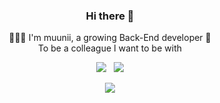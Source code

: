 
<!--
**muunioi/muunioi** is a ✨ _special_ ✨ repository because its `README.md` (this file) appears on your GitHub profile.

Here are some ideas to get you started:

- 🔭 I’m currently working on ...
- 🌱 I’m currently learning ...
- 👯 I’m looking to collaborate on ...
- 🤔 I’m looking for help with ...
- 💬 Ask me about ...
- 📫 How to reach me: ...
- 😄 Pronouns: ...
- ⚡ Fun fact: ...
-->

<div align="center">
  <h3>Hi there 👋</h3>
  <p>👩🏻‍💻 I'm muunii, a growing Back-End developer 🌱<br>
  To be a colleague I want to be with</p>

<a href=https://muunii.tistory.com/><img src="https://img.shields.io/badge/Tistory-000000?style=for-the-badge&logo=Tistory&logoColor=white&link=https://muunii.tistory.com/"></a>
&nbsp;
<a href=mailto:muunii06@gmail.com>
<img src="https://img.shields.io/badge/Gmail-EA4335?style=for-the-badge&logo=Gmail&logoColor=white&link=mailto:muunii06@gmail.com">
</a>


<a href="https://hits.seeyoufarm.com">
  <img src="https://hits.seeyoufarm.com/api/count/incr/badge.svg?url=https%3A%2F%2Fgithub.com%2Fmuunioi%2F&count_bg=%23000000&title_bg=%23000000&icon=github.svg&icon_color=%23FFFFFF&title=GitHub&edge_flat=false"/>
</a>

## 
<!--
<br>

![Anurag's GitHub stats](https://github-readme-stats.vercel.app/api?username=muunioi&show_icons=true&theme=yeblu)

<br>

[![Top Langs](https://github-readme-stats.vercel.app/api/top-langs/?username=muunioi&layout=compact)](https://github.com/muunioi/github-readme-stats)
&nbsp;
[![Solved.ac Profile](http://mazassumnida.wtf/api/v2/generate_badge?boj=mhyoo7095)](https://solved.ac/mhyoo7095/)
-->
</div>
